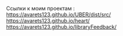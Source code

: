 Ссылки к моим проектам :  
https://avarets123.github.io/UBER/dist/src/  
https://avarets123.github.io/heart/    
https://avarets123.github.io/libraryFeedback/
